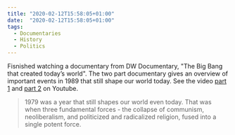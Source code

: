 ```yaml
---
title: "2020-02-12T15:58:05+01:00"
date:  "2020-02-12T15:58:05+01:00"
tags:
  - Documentaries
  - History
  - Politics
---
```


Fisnished watching a documentary from DW Documentary, "The Big Bang that created today’s world". The two part documentary gives an overview of important events in 1989 that still shape our world today. See the video [part 1](https://www.youtube.com/watch?v=nyz1cy6VeqA) and [part 2](https://www.youtube.com/watch?v=JW7hqgVbMqM) on Youtube.

> 1979 was a year that still shapes our world even today. That was when three fundamental forces - the collapse of communism, neoliberalism, and politicized and radicalized religion, fused into a single potent force.